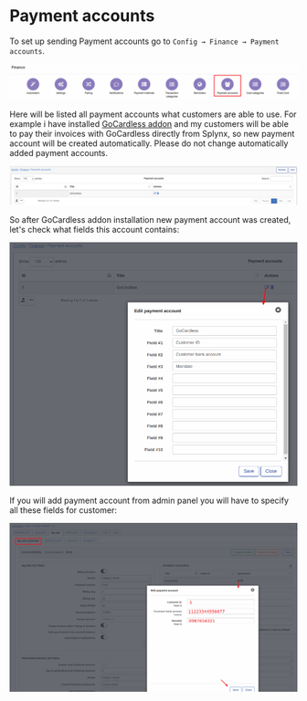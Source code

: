 Payment accounts
====

To set up sending Payment accounts go to `Config → Finance → Payment accounts`.

![icon](icon.png)

Here will be listed all payment accounts what customers are able to use. For example i have installed [GoCardless addon](../../payment_systems/gocardless/gocardless.md) and my customers will be able to pay their invoices with GoCardless directly from Splynx, so new payment account will be created automatically. Please do not change automatically added payment accounts.

![view](view.png)

So after GoCardless addon installation new payment account was created, let's check what fields this account contains:

![fields](view_fields.png)

If you will add payment account from admin panel you will have to specify all these fields for customer:

![customer](add_for_customer.png)
